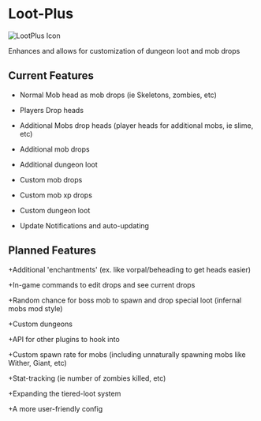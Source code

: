 Loot-Plus
=========

![LootPlus Icon](http://dev.bukkit.org/media/images/72/465/LootPlus__2_.png)

Enhances and allows for customization of dungeon loot and mob drops

Current Features
----------------

* Normal Mob head as mob drops (ie Skeletons, zombies, etc)

* Players Drop heads

* Additional Mobs drop heads (player heads for additional mobs, ie slime, etc)

* Additional mob drops

* Additional dungeon loot

* Custom mob drops

* Custom mob xp drops

* Custom dungeon loot

* Update Notifications and auto-updating

Planned Features
----------------

+Additional 'enchantments' (ex. like vorpal/beheading to get heads easier)

+In-game commands to edit drops and see current drops

+Random chance for boss mob to spawn and drop special loot (infernal mobs mod style)

+Custom dungeons

+API for other plugins to hook into

+Custom spawn rate for mobs (including unnaturally spawning mobs like Wither, Giant, etc)

+Stat-tracking (ie number of zombies killed, etc)

+Expanding the tiered-loot system

+A more user-friendly config
